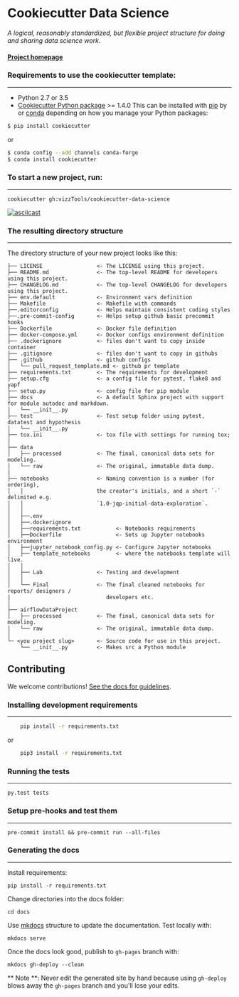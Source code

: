 # Cookiecutter Data Science

_A logical, reasonably standardized, but flexible project structure for doing and sharing data science work._


#### [Project homepage](http://vizzTools.github.io/cookiecutter-data-science/)


### Requirements to use the cookiecutter template:
-----------
 - Python 2.7 or 3.5
 - [Cookiecutter Python package](http://cookiecutter.readthedocs.org/en/latest/installation.html) >= 1.4.0
 This can be installed with [pip](https://pypi.org/project/pip/) by or [conda](https://docs.conda.io/en/latest/) depending on how you manage your Python packages:

``` bash
$ pip install cookiecutter
```

or

``` bash
$ conda config --add channels conda-forge
$ conda install cookiecutter
```


### To start a new project, run:
------------

    cookiecutter gh:vizzTools/cookiecutter-data-science


[![asciicast](https://asciinema.org/a/244658.svg)](https://asciinema.org/a/244658)


### The resulting directory structure
------------

The directory structure of your new project looks like this:

```
├── LICENSE                 <- The LICENSE using this project.
├── README.md               <- The top-level README for developers using this project.
├── CHANGELOG.md            <- The top-level CHANGELOG for developers using this project.
├── env.default  			<- Environment vars definition
├── Makefile           		<- Makefile with commands
├──.editorconfig			<- Helps maintain consistent coding styles
├──.pre-commit-config		<- Helps setup github basic precommit hooks
├── Dockerfile         		<- Docker file definition
├── docker-compose.yml  	<- Docker configs environment definition
├── .dockerignore  			<- files don't want to copy inside container
├── .gitignore  			<- files don't want to copy in githubs
├── .github  				<- github configs
│   └── pull_request_template.md <- github pr template
├── requirements.txt       	<- The requirements for development
├── setup.cfg   			<- a config file for pytest, flake8 and yapf
├── setup.py   				<- config file for pip module
├── docs 					<- A default Sphinx project with support for module autodoc and markdown.
│   └── __init__.py
├── test                	<- Test setup folder using pytest, datatest and hypothesis
│   └── __init__.py
├── tox.ini            	    <- tox file with settings for running tox;
|
├── data
│   ├── processed           <- The final, canonical data sets for modeling.
│   └── raw                 <- The original, immutable data dump.
|
├── notebooks               <- Naming convention is a number (for ordering),
│   │                       the creator's initials, and a short `-` delimited e.g.
│   │                       `1.0-jqp-initial-data-exploration`.
│   │
│   ├──.env
│   ├──.dockerignore
│   ├──requirements.txt           <- Notebooks requirements
│   ├──Dockerfile                 <- Sets up Jupyter notebooks environment
│   ├──jupyter_notebook_config.py <- Configure Jupyter notebooks
│   ├── template_notebooks        <- where the notebooks template will live.
│   │
│   ├── Lab                 <- Testing and development
│   │
│   └── Final               <- The final cleaned notebooks for reports/ designers /
|				               developers etc.
│
├── airflowDataProject
│   ├── processed           <- The final, canonical data sets for modeling.
│   └── raw                 <- The original, immutable data dump.
│
└─ <you project slug>       <- Source code for use in this project.
    └── __init__.py         <- Makes src a Python module

```

## Contributing

We welcome contributions! [See the docs for guidelines](https://vizzTools.github.io/cookiecutter-data-science/#contributing).

### Installing development requirements
------------
``` bash
    pip install -r requirements.txt
```
or
``` bash
    pip3 install -r requirements.txt
```
### Running the tests
------------

    py.test tests

### Setup pre-hooks and test them
------------

    pre-commit install && pre-commit run --all-files

### Generating the docs
----------

Install requirements:

    pip install -r requirements.txt

Change directories into the docs folder:

    cd docs

Use [mkdocs](http://www.mkdocs.org/) structure to update the documentation. Test locally with:

    mkdocs serve

Once the docs look good, publish to `gh-pages` branch with:

    mkdocs gh-deploy --clean

** Note **: Never edit the generated site by hand because using `gh-deploy` blows away the `gh-pages` branch and you'll lose your edits.
